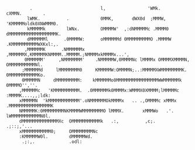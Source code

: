 		     .                          l,                'WMk.        cXMMN.        .       
		    lWMK.          .            0MMK,       dWX0d  ;MMMW,     'KMMMMMoldk0XNWMMM0.    
		    kMMMMMk        lWNx.        OMMMMW'  ,:dNMMMMMc .MMMM0    dMMMMMMMMMMMMMMMMMMK.    
		    dMMMMMMl      .0MMMMW:      oMMMMMMd 0MMMMMMMMMO .MMMMW  .KMMMMMMMMMMWXKxl:,.       
		   ,MMMMMMK      .NMMMMMMx     ,MMMMMMX,KMMMMMKNMMMM..MMMMM.;NMMMMxkMMMMx...',          
		   0MMMMMM'     ,NMMMMMMM'    .NMMMMMW,0MMMMNc lMMMMx OMMMMXMMMMN, OMMMMMMMMMMNl.       
		  ;MMMMMMd     lMMMMMMMM0     KMMMMMW:OMMMMN;..:MMMMMXWMMMMMMMMK. 0MMMMMMMMMMMKo.       
		  0MMMMMN     dMMMMMMMMM:    kMMMMMMo0MMMMMMMMMMMMMMMMWWMMMMMMk  0MMMMO'',''.           
		 ,MMMMMMc   'KMMMMMMMMMM.  .0MMMMMMk0MMMMx:WMMMX0XMMMM;lMMMMMc  :MMMMK....,,;ldk:       
		 xMMMMMN  'kMMMMMMMMMMMM'.oNMMMMMMOkMMMMx   .. .,OMMMMc xMMMx   .MMMMMMMMMMMMMMMMK      
		 NMMMMMK:0MMMMMMMMNKMMMMWMMMMMMMMO lMMMX.       xMMMWo   .'.     lWMMMMMMMMMMMN0l.      
		 dMMMMMMMMMMMMMMXc  OMMMMMMMMMMMk   .:,          ,c;.              .;::;,'...           
		 xMMMMMMMMMMM0;     OMMMMMMMMNc                                                        
		 :KMMMMMW0l.        dMMMMMWd.                                                         
		  .;:,.             .odl:                                                            

